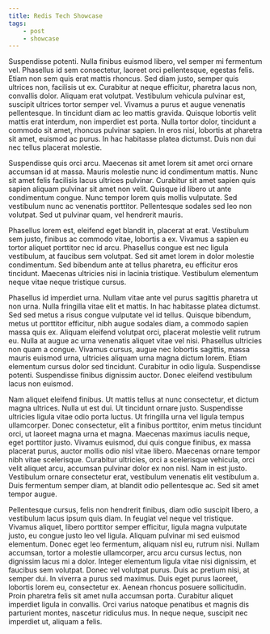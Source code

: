 ```yaml
---
title: Redis Tech Showcase
tags:
    - post
    - showcase
---
```

 Suspendisse potenti. Nulla finibus euismod libero, vel semper mi fermentum vel. Phasellus id sem consectetur, laoreet orci pellentesque, egestas felis. Etiam non sem quis erat mattis rhoncus. Sed diam justo, semper quis ultrices non, facilisis ut ex. Curabitur at neque efficitur, pharetra lacus non, convallis dolor. Aliquam erat volutpat. Vestibulum vehicula pulvinar est, suscipit ultrices tortor semper vel. Vivamus a purus et augue venenatis pellentesque. In tincidunt diam ac leo mattis gravida. Quisque lobortis velit mattis erat interdum, non imperdiet est porta. Nulla tortor dolor, tincidunt a commodo sit amet, rhoncus pulvinar sapien. In eros nisi, lobortis at pharetra sit amet, euismod ac purus. In hac habitasse platea dictumst. Duis non dui nec tellus placerat molestie.

Suspendisse quis orci arcu. Maecenas sit amet lorem sit amet orci ornare accumsan id at massa. Mauris molestie nunc id condimentum mattis. Nunc sit amet felis facilisis lacus ultrices pulvinar. Curabitur sit amet sapien quis sapien aliquam pulvinar sit amet non velit. Quisque id libero ut ante condimentum congue. Nunc tempor lorem quis mollis vulputate. Sed vestibulum nunc ac venenatis porttitor. Pellentesque sodales sed leo non volutpat. Sed ut pulvinar quam, vel hendrerit mauris.

Phasellus lorem est, eleifend eget blandit in, placerat at erat. Vestibulum sem justo, finibus ac commodo vitae, lobortis a ex. Vivamus a sapien eu tortor aliquet porttitor nec id arcu. Phasellus congue est nec ligula vestibulum, at faucibus sem volutpat. Sed sit amet lorem in dolor molestie condimentum. Sed bibendum ante at tellus pharetra, eu efficitur eros tincidunt. Maecenas ultricies nisi in lacinia tristique. Vestibulum elementum neque vitae neque tristique cursus.

Phasellus id imperdiet urna. Nullam vitae ante vel purus sagittis pharetra ut non urna. Nulla fringilla vitae elit et mattis. In hac habitasse platea dictumst. Sed sed metus a risus congue vulputate vel id tellus. Quisque bibendum, metus ut porttitor efficitur, nibh augue sodales diam, a commodo sapien massa quis ex. Aliquam eleifend volutpat orci, placerat molestie velit rutrum eu. Nulla at augue ac urna venenatis aliquet vitae vel nisi. Phasellus ultricies non quam a congue. Vivamus cursus, augue nec lobortis sagittis, massa mauris euismod urna, ultricies aliquam urna magna dictum lorem. Etiam elementum cursus dolor sed tincidunt. Curabitur in odio ligula. Suspendisse potenti. Suspendisse finibus dignissim auctor. Donec eleifend vestibulum lacus non euismod.

Nam aliquet eleifend finibus. Ut mattis tellus at nunc consectetur, et dictum magna ultrices. Nulla ut est dui. Ut tincidunt ornare justo. Suspendisse ultricies ligula vitae odio porta luctus. Ut fringilla urna vel ligula tempus ullamcorper. Donec consectetur, elit a finibus porttitor, enim metus tincidunt orci, ut laoreet magna urna et magna. Maecenas maximus iaculis neque, eget porttitor justo. Vivamus euismod, dui quis congue finibus, ex massa placerat purus, auctor mollis odio nisl vitae libero. Maecenas ornare tempor nibh vitae scelerisque. Curabitur ultricies, orci a scelerisque vehicula, orci velit aliquet arcu, accumsan pulvinar dolor ex non nisl. Nam in est justo. Vestibulum ornare consectetur erat, vestibulum venenatis elit vestibulum a. Duis fermentum semper diam, at blandit odio pellentesque ac. Sed sit amet tempor augue.

Pellentesque cursus, felis non hendrerit finibus, diam odio suscipit libero, a vestibulum lacus ipsum quis diam. In feugiat vel neque vel tristique. Vivamus aliquet, libero porttitor semper efficitur, ligula magna vulputate justo, eu congue justo leo vel ligula. Aliquam pulvinar mi sed euismod elementum. Donec eget leo fermentum, aliquam nisl eu, rutrum nisi. Nullam accumsan, tortor a molestie ullamcorper, arcu arcu cursus lectus, non dignissim lacus mi a dolor. Integer elementum ligula vitae nisi dignissim, et faucibus sem volutpat. Donec vel volutpat purus. Duis ac pretium nisi, at semper dui. In viverra a purus sed maximus. Duis eget purus laoreet, lobortis lorem eu, consectetur ex. Aenean rhoncus posuere sollicitudin. Proin pharetra felis sit amet nulla accumsan porta. Curabitur aliquet imperdiet ligula in convallis. Orci varius natoque penatibus et magnis dis parturient montes, nascetur ridiculus mus. In neque neque, suscipit nec imperdiet ut, aliquam a felis. 